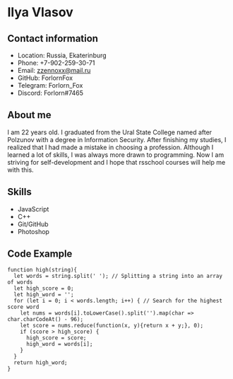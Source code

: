 # Ilya Vlasov
## Contact information
* Location: Russia, Ekaterinburg
* Phone: +7-902-259-30-71
* Email: zzennoxx@mail.ru
* GitHub: ForlornFox
* Telegram: Forlorn_Fox
* Discord: Forlorn#7465
## About me
I am 22 years old. I graduated from the Ural State College named after Polzunov with a degree in Information Security. After finishing my studies, I realized that I had made a mistake in choosing a profession. Although I learned a lot of skills, I was always more drawn to programming. Now I am striving for self-development and I hope that rsschool courses will help me with this.
## Skills
* JavaScript
* C++
* Git/GitHub
* Photoshop
## Code Example
```
function high(string){
  let words = string.split(' '); // Splitting a string into an array of words 
  let high_score = 0;
  let high_word = '';
  for (let i = 0; i < words.length; i++) { // Search for the highest score word
    let nums = words[i].toLowerCase().split('').map(char => char.charCodeAt() - 96);
    let score = nums.reduce(function(x, y){return x + y;}, 0);
    if (score > high_score) {
      high_score = score;
      high_word = words[i];
    }   
  }
  return high_word; 
}
```